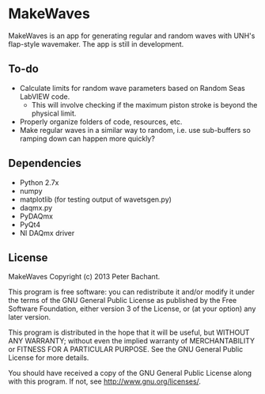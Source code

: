 MakeWaves
=========
MakeWaves is an app for generating regular and random waves with UNH's flap-style wavemaker. The app is still in development.


To-do
-----
  * Calculate limits for random wave parameters based on Random Seas LabVIEW code.
    * This will involve checking if the maximum piston stroke is beyond the physical limit.
  * Properly organize folders of code, resources, etc. 
  * Make regular waves in a similar way to random, i.e. use sub-buffers so ramping down can happen more quickly?

Dependencies
--------
  * Python 2.7x
  * numpy
  * matplotlib (for testing output of wavetsgen.py)
  * daqmx.py
  * PyDAQmx
  * PyQt4
  * NI DAQmx driver


License
-------
MakeWaves Copyright (c) 2013 Peter Bachant.

This program is free software: you can redistribute it and/or modify
it under the terms of the GNU General Public License as published by
the Free Software Foundation, either version 3 of the License, or
(at your option) any later version.

This program is distributed in the hope that it will be useful,
but WITHOUT ANY WARRANTY; without even the implied warranty of
MERCHANTABILITY or FITNESS FOR A PARTICULAR PURPOSE.  See the
GNU General Public License for more details.

You should have received a copy of the GNU General Public License
along with this program.  If not, see <http://www.gnu.org/licenses/>.
